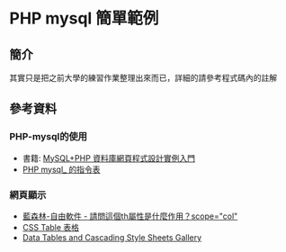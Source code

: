 PHP mysql 簡單範例
======
## 簡介
其實只是把之前大學的練習作業整理出來而已，詳細的請參考程式碼內的註解

## 參考資料
### PHP-mysql的使用
* 書籍: [MySQL+PHP 資料庫網頁程式設計實例入門](http://www.anobii.com/books/MySQLPHP_%E8%B3%87%E6%96%99%E5%BA%AB%E7%B6%B2%E9%A0%81%E7%A8%8B%E5%BC%8F%E8%A8%AD%E8%A8%88%E5%AF%A6%E4%BE%8B%E5%85%A5%E9%96%80/9789862011942/01c554a7b0e2f3d250/)
* [PHP mysql_ 的指令表](http://www.ncu.edu.tw/~center23/mysql/mysql_co.htm)
### 網頁顯示
* [藍森林-自由軟件 - 請問這個th屬性是什麼作用？scope="col" ](http://www.lslnet.com/linux/f/docs1/i46/big5320004.htm)
* [CSS Table 表格](http://www.eion.com.tw/Blogger/?Pid=1070)
* [Data Tables and Cascading Style Sheets Gallery](http://icant.co.uk/csstablegallery/tables/36.php)